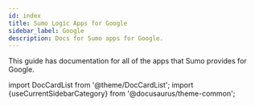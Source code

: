 ```yaml
---
id: index
title: Sumo Logic Apps for Google
sidebar_label: Google
description: Docs for Sumo apps for Google.
---
```


This guide has documentation for all of the apps that Sumo provides for Google.

import DocCardList from '@theme/DocCardList';
import {useCurrentSidebarCategory} from '@docusaurus/theme-common';

<DocCardList items={useCurrentSidebarCategory().items}/>
